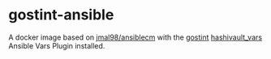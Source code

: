 # gostint-ansible

A docker image based on
[jmal98/ansiblecm](https://hub.docker.com/r/jmal98/ansiblecm) with the
[gostint](https://goethite.github.io/gostint/)
[hashivault_vars](https://github.com/goethite/hashivault_vars)
Ansible Vars Plugin installed.
